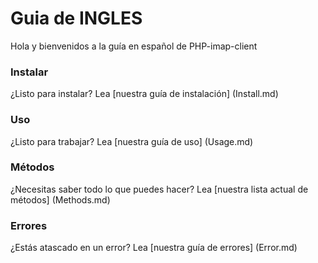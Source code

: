 # Guia de INGLES
Hola y bienvenidos a la guía en español de PHP-imap-client

### Instalar
¿Listo para instalar? Lea [nuestra guía de instalación] (Install.md)

### Uso
¿Listo para trabajar? Lea [nuestra guía de uso] (Usage.md)

### Métodos
¿Necesitas saber todo lo que puedes hacer? Lea [nuestra lista actual de métodos] (Methods.md)

### Errores
¿Estás atascado en un error? Lea [nuestra guía de errores] (Error.md)
